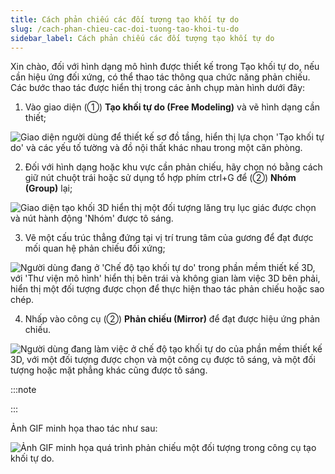 ```yaml
---
title: Cách phản chiếu các đối tượng tạo khối tự do
slug: /cach-phan-chieu-cac-doi-tuong-tao-khoi-tu-do
sidebar_label: Cách phản chiếu các đối tượng tạo khối tự do
---
```


Xin chào, đối với hình dạng mô hình được thiết kế trong Tạo khối tự do, nếu cần hiệu ứng đối xứng, có thể thao tác thông qua chức năng phản chiếu. Các bước thao tác được hiển thị trong các ảnh chụp màn hình dưới đây:

1. Vào giao diện (①) **Tạo khối tự do (Free Modeling)** và vẽ hình dạng cần thiết;

![Giao diện người dùng để thiết kế sơ đồ tầng, hiển thị lựa chọn 'Tạo khối tự do' và các yếu tố tường và đồ nội thất khác nhau trong một căn phòng.](https://storage.googleapis.com/jegavn_kb/images/53c14518-40d4-4f93-85bf-9fd0f12b9712.png)

2. Đối với hình dạng hoặc khu vực cần phản chiếu, hãy chọn nó bằng cách giữ nút chuột trái hoặc sử dụng tổ hợp phím ctrl+G để (②) **Nhóm (Group)** lại;

![Giao diện tạo khối 3D hiển thị một đối tượng lăng trụ lục giác được chọn và nút hành động 'Nhóm' được tô sáng.](https://storage.googleapis.com/jegavn_kb/images/d2ae21c1-5a6d-419d-9ce9-b060116984aa.png)

3. Vẽ một cấu trúc thẳng đứng tại vị trí trung tâm của gương để đạt được mối quan hệ phản chiếu đối xứng;

![Người dùng đang ở 'Chế độ tạo khối tự do' trong phần mềm thiết kế 3D, với 'Thư viện mô hình' hiển thị bên trái và không gian làm việc 3D bên phải, hiển thị một đối tượng được chọn để thực hiện thao tác phản chiếu hoặc sao chép.](https://storage.googleapis.com/jegavn_kb/images/29cad4ac-9263-43e2-9560-4ab180efcf73.png)

4. Nhấp vào công cụ (②) **Phản chiếu (Mirror)** để đạt được hiệu ứng phản chiếu.

![Người dùng đang làm việc ở chế độ tạo khối tự do của phần mềm thiết kế 3D, với một đối tượng được chọn và một công cụ được tô sáng, và một đối tượng hoặc mặt phẳng khác cũng được tô sáng.](https://storage.googleapis.com/jegavn_kb/images/0d14d34e-cff7-4632-8738-75a25ce5ab1f.png)

:::note

:::

Ảnh GIF minh họa thao tác như sau:

![Ảnh GIF minh họa quá trình phản chiếu một đối tượng trong công cụ tạo khối tự do.](https://storage.googleapis.com/jegavn_kb/images/b5633485-aeaa-4732-9af0-21dc830964d4.gif)